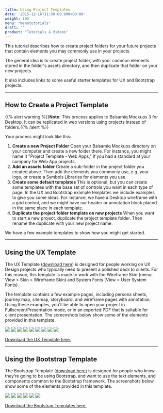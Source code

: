 ```yaml
---
title: Using Project Templates
date: '2015-12-16T11:00:00.000+00:00'
weight: 105
menu: "menututorials"
draft: ''
product: "Tutorials & Videos"
---
```


This tutorial describes how to create project folders for your future projects that contain elements you may commonly use in your projects.

The general idea is to create project folder, with your common elements stored in the folder's assets directory, and then duplicate that folder on your new projects.

It also includes links to some useful starter templates for UX and Bootstrap projects.

* * *

## How to Create a Project Template

{{% alert warning %}}**Note:** This process applies to Balsamiq Mockups 3 for Desktop. It can be replicated in web versions using projects instead of folders.{{% /alert %}}

Your process might look like this:

1.  **Create a new Project Folder**
    Open your Balsamiq Mockups directory on your computer and create a new folder there. For instance, you might name it "Project Template - Web Apps," if you had a standard at your company for Web App projects.
2.  **Add an assets folder**
    Create a sub-folder in the project folder you created above. Then add the elements you commonly use, e.g. your logo, or create a Symbols Libraries for elements you use.
3.  **Create some default templates**
    This is optional, but you can create some templates with the base set of controls you want in each type of page. In the UX and Bootstrap example templates we include examples to give you some ideas. For instance, we have a Desktop wireframe with a grid control, and we might have our header or annotation block placed in the same place in each template.
4.  **Duplicate the project folder template on new projects**
    When you want to start a new project, duplicate the project template folder. Then rename the duplicate with your new project name.

We have a few example templates to show how you might get started.

* * *

## Using the UX Template

The UX Template ([download here](https://wireframestogo.com/c65d-UX-Template-Project/)) is designed for people working on UX Design projects who typically need to present a polished deck to clients. For this reason, this template is made to work with the Wireframe Skin (menu: View > Skin > Wireframe Skin) and System Fonts (View > User System Fonts).

The template contains a few example pages, including persona sheets, journey map, sitemap, storyboard, and wireframe pages with annotation. Using these examples, you'll be able to open your project in Fullscreen/Presentation mode, or in an exported PDF that is suitable for client presentation. The screenshots below show some of the elements provided in this template.

<div class="gallery clearfix"><a class="fb thumb" href="http://media.balsamiq.com/img/support/tutorials/templates/uxtemp-symbols.png" rel="group1" title="Symbols for Controls"><img class="thumb" src="http://media.balsamiq.com/img/support/tutorials/templates/uxtemp-symbols.png" /></a> <a class="fb thumb" href="http://media.balsamiq.com/img/support/tutorials/templates/uxtemp-journey-map.png" rel="group1" title="Journey Map Page"><img class="thumb" src="http://media.balsamiq.com/img/support/tutorials/templates/uxtemp-journey-map.png" /></a> <a class="fb thumb" href="http://media.balsamiq.com/img/support/tutorials/templates/uxtemp-persona-overview.png" rel="group1" title="Persona Overview Page"><img class="thumb" src="http://media.balsamiq.com/img/support/tutorials/templates/uxtemp-persona-overview.png" /></a> <a class="fb thumb" href="http://media.balsamiq.com/img/support/tutorials/templates/uxtemp-persona-detail.png" rel="group1" title="Persona Detail"><img class="thumb" src="http://media.balsamiq.com/img/support/tutorials/templates/uxtemp-persona-detail.png" /></a> <a class="fb thumb" href="http://media.balsamiq.com/img/support/tutorials/templates/uxtemp-site-map.png" rel="group1" title="Site Map"><img class="thumb" src="http://media.balsamiq.com/img/support/tutorials/templates/uxtemp-site-map.png" /></a> <a class="fb thumb" href="http://media.balsamiq.com/img/support/tutorials/templates/uxtemp-storyboard.png" rel="group1" title="Storyboard"><img class="thumb" src="http://media.balsamiq.com/img/support/tutorials/templates/uxtemp-storyboard.png" /></a> <a class="fb thumb" href="http://media.balsamiq.com/img/support/tutorials/templates/uxtemp-wireframe-phone.png" rel="group1" title="Wireframe for Smartphone"><img class="thumb" src="http://media.balsamiq.com/img/support/tutorials/templates/uxtemp-wireframe-phone.png" /></a> <a class="fb thumb" href="http://media.balsamiq.com/img/support/tutorials/templates/uxtemp-wireframe-tablet.png" rel="group1" title="Wireframe for Tablet and Desktop"><img class="thumb" src="http://media.balsamiq.com/img/support/tutorials/templates/uxtemp-wireframe-tablet.png" /></a> <a class="fb thumb" href="http://media.balsamiq.com/img/support/tutorials/templates/uxtemp-wireframe-desktop.png" rel="group1" tiel="Wireframe for Desktop"><img class="thumb" src="http://media.balsamiq.com/img/support/tutorials/templates/uxtemp-wireframe-desktop.png" /></a></div>

[Download the UX Template here.](https://wireframestogo.com/c65d-UX-Template-Project/)

* * *

## Using the Bootstrap Template

The Bootstrap Template ([download here)](https://wireframestogo.com/#/search=bootstrap) is designed for people who know they're going to be using Bootstrap, and want to use the text elements, and components common to the Bootstrap framework. The screenshots below show some of the elements provided in this template.

<div class="gallery clearfix"><a class="fb thumb" href="http://media.balsamiq.com/img/support/tutorials/templates/bstemp-symbols.png" rel="group2" title="Bootstrap Elements and Components"><img class="thumb" src="http://media.balsamiq.com/img/support/tutorials/templates/bstemp-symbols.png" /></a> <a class="fb thumb" href="http://media.balsamiq.com/img/support/tutorials/templates/bstemp-demo.png" rel="group2" title="Demo of a Bootstrap Layout"><img class="thumb" src="http://media.balsamiq.com/img/support/tutorials/templates/bstemp-demo.png" /></a> <a class="fb thumb" href="http://media.balsamiq.com/img/support/tutorials/templates/bstemp-extra-small-wireframe.png" rel="group2" title="Extra Small Device Wireframe (Smartphone)"><img class="thumb" src="http://media.balsamiq.com/img/support/tutorials/templates/bstemp-extra-small-wireframe.png" /></a> <a class="fb thumb" href="http://media.balsamiq.com/img/support/tutorials/templates/bstemp-small-wireframe.png" rel="group2" title="Small Device Wireframe (Tablet and Desktop)"><img class="thumb" src="http://media.balsamiq.com/img/support/tutorials/templates/bstemp-small-wireframe.png" /></a> <a class="fb thumb" href="http://media.balsamiq.com/img/support/tutorials/templates/bstemp-medium-wireframe.png" rel="group2" title="Medium Wireframe (Desktop)"><img class="thumb" src="http://media.balsamiq.com/img/support/tutorials/templates/bstemp-medium-wireframe.png" /></a> <a class="fb thumb" href="http://media.balsamiq.com/img/support/tutorials/templates/bstemp-large-wireframe.png" rel="group2" title="Large Wireframe (Desktop)"><img class="thumb" src="http://media.balsamiq.com/img/support/tutorials/templates/bstemp-large-wireframe.png" /></a></div>

[Download the Bootstrap Templates here.](https://wireframestogo.com/#/search=bootstrap)

